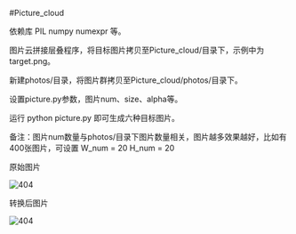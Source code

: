 #Picture_cloud

依赖库 PIL numpy numexpr 等。

图片云拼接层叠程序，将目标图片拷贝至Picture_cloud/目录下，示例中为target.png。

新建photos/目录，将图片群拷贝至Picture_cloud/photos/目录下。

设置picture.py参数，图片num、size、alpha等。

运行 python picture.py 即可生成六种目标图片。

备注：图片num数量与photos/目录下图片数量相关，图片越多效果越好，比如有400张图片，可设置 W_num = 20 H_num = 20

原始图片

![404]( Little_python/Picture_cloud/target.png )

转换后图片

![404]( Little_python/Picture_cloud/imgcloud.jpg )
